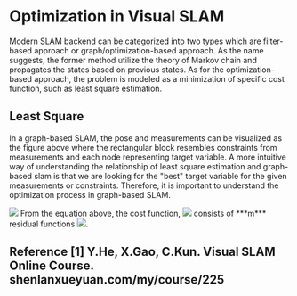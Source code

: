 # Optimization in Visual SLAM

Modern SLAM backend can be categorized into two types which are filter-based approach or graph/optimization-based approach. As the name suggests, the former method utilize the theory of Markov chain and propagates the states based on previous states. As for the optimization-based approach, the problem is modeled as a minimization of specific cost function, such as least square estimation.

## Least Square
In a graph-based SLAM, the pose and measurements can be visualized as the figure above where the rectangular block resembles constraints from measurements and each node representing target variable.
A more intuitive way of understanding the relationship of least square estimation and graph-based slam is that we are looking for the "best" target variable for the given measurements or constraints.
Therefore, it is important to understand the optimization process in graph-based SLAM.

  <img src="http://chart.googleapis.com/chart?cht=tx&chl= F(x)=\frac{1}{2}\sum_{i=1}^{m}(f_i(x))^2" style="border:none;">
  From the equation above, the cost function, <img src="http://chart.googleapis.com/chart?cht=tx&chl= F(x)" style="border:none;"> consists of ***m*** residual functions <img src="http://chart.googleapis.com/chart?cht=tx&chl= F(x)=f_i(x)" style="border:none;">.


## Reference [1] Y.He, X.Gao, C.Kun. Visual SLAM Online Course. shenlanxueyuan.com/my/course/225
